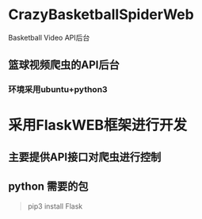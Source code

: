 # CrazyBasketballSpiderWeb
Basketball Video API后台

## 篮球视频爬虫的API后台
### 环境采用ubuntu+python3
采用FlaskWEB框架进行开发
======================
主要提供API接口对爬虫进行控制
---------------------
python 需要的包
---------------------
> pip3 install Flask
